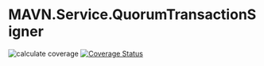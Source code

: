 # MAVN.Service.QuorumTransactionSigner

![calculate coverage](https://github.com/OpenMAVN/MAVN.Service.QuorumTransactionSigner/workflows/coverage%20report/badge.svg)
[![Coverage Status](https://coveralls.io/repos/github/OpenMAVN/MAVN.Service.QuorumTransactionSigner/badge.svg?branch=master)](https://coveralls.io/github/OpenMAVN/MAVN.Service.QuorumTransactionSigner?branch=master)
